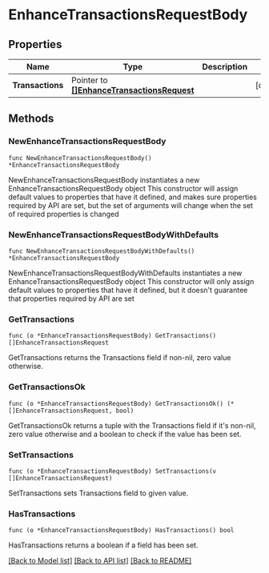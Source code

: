 # EnhanceTransactionsRequestBody

## Properties

Name | Type | Description | Notes
------------ | ------------- | ------------- | -------------
**Transactions** | Pointer to [**[]EnhanceTransactionsRequest**](EnhanceTransactionsRequest.md) |  | [optional] 

## Methods

### NewEnhanceTransactionsRequestBody

`func NewEnhanceTransactionsRequestBody() *EnhanceTransactionsRequestBody`

NewEnhanceTransactionsRequestBody instantiates a new EnhanceTransactionsRequestBody object
This constructor will assign default values to properties that have it defined,
and makes sure properties required by API are set, but the set of arguments
will change when the set of required properties is changed

### NewEnhanceTransactionsRequestBodyWithDefaults

`func NewEnhanceTransactionsRequestBodyWithDefaults() *EnhanceTransactionsRequestBody`

NewEnhanceTransactionsRequestBodyWithDefaults instantiates a new EnhanceTransactionsRequestBody object
This constructor will only assign default values to properties that have it defined,
but it doesn't guarantee that properties required by API are set

### GetTransactions

`func (o *EnhanceTransactionsRequestBody) GetTransactions() []EnhanceTransactionsRequest`

GetTransactions returns the Transactions field if non-nil, zero value otherwise.

### GetTransactionsOk

`func (o *EnhanceTransactionsRequestBody) GetTransactionsOk() (*[]EnhanceTransactionsRequest, bool)`

GetTransactionsOk returns a tuple with the Transactions field if it's non-nil, zero value otherwise
and a boolean to check if the value has been set.

### SetTransactions

`func (o *EnhanceTransactionsRequestBody) SetTransactions(v []EnhanceTransactionsRequest)`

SetTransactions sets Transactions field to given value.

### HasTransactions

`func (o *EnhanceTransactionsRequestBody) HasTransactions() bool`

HasTransactions returns a boolean if a field has been set.


[[Back to Model list]](../README.md#documentation-for-models) [[Back to API list]](../README.md#documentation-for-api-endpoints) [[Back to README]](../README.md)


